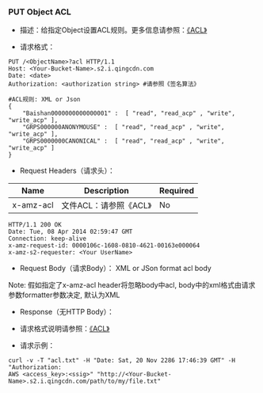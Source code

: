 ### PUT Object ACL

 - 描述：给指定Object设置ACL规则。更多信息请参照：[《ACL》](../acl/acl.md)

 - 请求格式：

```http
PUT /<ObjectName>?acl HTTP/1.1
Host: <Your-Bucket-Name>.s2.i.qingcdn.com
Date: <date>
Authorization: <authorization string> #请参照《签名算法》

#ACL规则: XML or Json
{
    "Baishan0000000000000001" :  [ "read", "read_acp" , "write", "write_acp" ],
    "GRPS000000ANONYMOUSE" :  [ "read", "read_acp" , "write", "write_acp" ],
    "GRPS0000000CANONICAL" :  [ "read", "read_acp" , "write", "write_acp" ]
}
```

 - Request Headers（请求头）：

<table class="table table-condensed">
        <thead>
          <tr>
            <th>Name</th>
            <th>Description</th>
            <th>Required</th>
          </tr>
        </thead>
        <tbody>
          <tr>
            <td>x-amz-acl</td>
            <td>
            	文件ACL：请参照《ACL》
            </td>
            <td>No</td>
          </tr>
        </tbody>
</table>

```http
HTTP/1.1 200 OK
Date: Tue, 08 Apr 2014 02:59:47 GMT
Connection: keep-alive
x-amz-request-id: 0000106c-1608-0810-4621-00163e000064
x-amz-s2-requester: <Your UserName>
```

 - Request Body（请求Body）：
XML or JSon format acl body

Note: 假如指定了x-amz-acl header将忽略body中acl, body中的xml格式由请求参数formatter参数决定, 默认为XML

 - Response（无HTTP Body）：

 - 请求格式说明请参照：[《ACL》](../acl/acl.md)

 - 请求示例：

```
curl -v -T "acl.txt" -H "Date: Sat, 20 Nov 2286 17:46:39 GMT" -H "Authorization:
AWS <access_key>:<ssig>" "http://<Your-Bucket-Name>.s2.i.qingcdn.com/path/to/my/file.txt"
```
